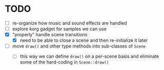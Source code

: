 # TODO

- [ ] re-organize how music and sound effects are handled
- [ ] explore korg gadget for samples we can use
- [x] "properly" handle scene transitions
    - [x] need to be able to close a scene and then re-initialize it later
- [ ] move `draw()` and other type methods into sub-classes of `Scene`
    - [ ] this way we can define `draw()` on a per-scene basis and eliminate some of the hard-coding in `Scene::draw()`

